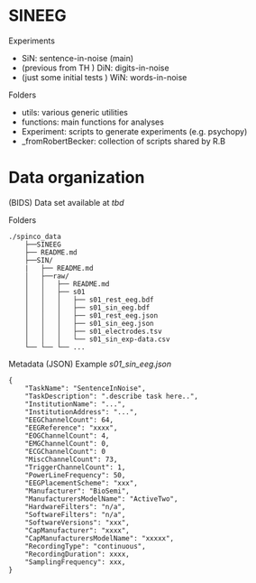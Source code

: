 # SINEEG
Experiments
- SiN: sentence-in-noise (main) 
- (previous from TH ) DiN: digits-in-noise
- (just some initial tests ) WiN: words-in-noise

Folders
- utils: various generic utilities 
- functions: main functions for analyses
- Experiment: scripts to generate experiments (e.g. psychopy)
- _fromRobertBecker: collection of scripts shared by R.B 



# Data organization
(BIDS) Data set available at *tbd*

Folders
````
./spinco_data
    ├──SINEEG
    ├── README.md
    ├──SIN/    
    |   ├── README.md
    │   ├──raw/
    │   │   ├── README.md
    │   │   ├── s01
    │   │   │   ├── s01_rest_eeg.bdf
    │   │   │   ├── s01_sin_eeg.bdf
    │   │   │   ├── s01_rest_eeg.json        
    │   │   │   ├── s01_sin_eeg.json
    │   │   │   ├── s01_electrodes.tsv
    │   │   │   └── s01_sin_exp-data.csv
    └── └── └── ...
````

Metadata (JSON)
Example *s01_sin_eeg.json*
````
{
	"TaskName": "SentenceInNoise",
	"TaskDescription": ".describe task here..",
	"InstitutionName": "...",
	"InstitutionAddress": "...",
	"EEGChannelCount": 64,
	"EEGReference": "xxxx",
	"EOGChannelCount": 4,  
	"EMGChannelCount": 0,
	"ECGChannelCount": 0	
	"MiscChannelCount": 73,
	"TriggerChannelCount": 1,
	"PowerLineFrequency": 50,
	"EEGPlacementScheme": "xxx",
	"Manufacturer": "BioSemi",
	"ManufacturersModelName": "ActiveTwo",
	"HardwareFilters": "n/a",
	"SoftwareFilters": "n/a",
	"SoftwareVersions": "xxx",
	"CapManufacturer": "xxxx",
	"CapManufacturersModelName": "xxxxx",
	"RecordingType": "continuous",
	"RecordingDuration": xxxx,
	"SamplingFrequency": xxx,	
}
````

